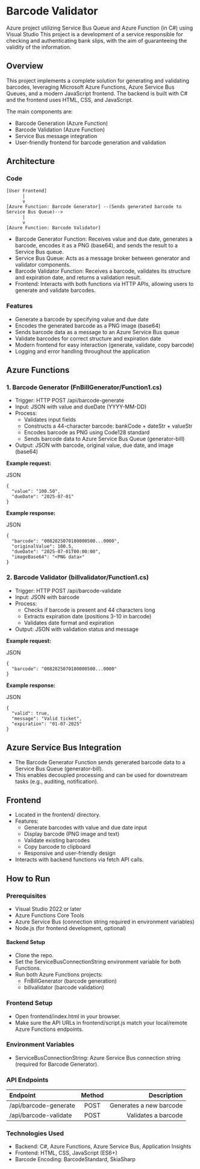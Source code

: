 # Barcode Validator

Azure project utilizing Service Bus Queue and Azure Function (in C#) using Visual Studio
This project is a development of a service responsible for checking and authenticating bank slips, with the aim of guaranteeing the validity of the information. 

## Overview

This project implements a complete solution for generating and validating barcodes, leveraging Microsoft Azure Functions, Azure Service Bus Queues, and a modern JavaScript frontend. The backend is built with C# and the frontend uses HTML, CSS, and JavaScript.

The main components are:

- Barcode Generation (Azure Function)
- Barcode Validation (Azure Function)
- Service Bus message integration
- User-friendly frontend for barcode generation and validation

## Architecture

### Code
```
[User Frontend]
      |
      v
[Azure Function: Barcode Generator] --(Sends generated barcode to Service Bus Queue)-->
      |
      v
[Azure Function: Barcode Validator]
```

  - Barcode Generator Function: Receives value and due date, generates a barcode, encodes it as a PNG (base64), and sends the result to a Service Bus queue.
  - Service Bus Queue: Acts as a message broker between generator and validator components.
  - Barcode Validator Function: Receives a barcode, validates its structure and expiration date, and returns a validation result.
  - Frontend: Interacts with both functions via HTTP APIs, allowing users to generate and validate barcodes.

### Features

  - Generate a barcode by specifying value and due date
  - Encodes the generated barcode as a PNG image (base64)
  - Sends barcode data as a message to an Azure Service Bus queue
  - Validate barcodes for correct structure and expiration date
  - Modern frontend for easy interaction (generate, validate, copy barcode)
  - Logging and error handling throughout the application

## Azure Functions

### 1. Barcode Generator (FnBillGenerator/Function1.cs)

- Trigger: HTTP POST /api/barcode-generate
- Input: JSON with value and dueDate (YYYY-MM-DD)
- Process:  
  - Validates input fields
  - Constructs a 44-character barcode: bankCode + dateStr + valueStr
  - Encodes barcode as PNG using Code128 standard
  - Sends barcode data to Azure Service Bus Queue (generator-bill)
- Output: JSON with barcode, original value, due date, and image (base64)

**Example request:**

JSON
```
{
  "value": "100.50",
  "dueDate": "2025-07-01"
}
```

**Example response:**

JSON
```
{
  "barcode": "0082025070180000500...0000",
  "originalValue": 100.5,
  "dueDate": "2025-07-01T00:00:00",
  "imageBase64": "<PNG data>"
}
```

### 2. Barcode Validator (billvalidator/Function1.cs)

- Trigger: HTTP POST /api/barcode-validate
- Input: JSON with barcode
- Process:
  - Checks if barcode is present and 44 characters long
  - Extracts expiration date (positions 3-10 in barcode)
  - Validates date format and expiration
- Output: JSON with validation status and message

**Example request:**

JSON
```
{
  "barcode": "0082025070180000500...0000"
}
```

**Example response:**

JSON
```
{
  "valid": true,
  "message": "Valid ticket",
  "expiration": "01-07-2025"
}
```

## Azure Service Bus Integration

- The Barcode Generator Function sends generated barcode data to a Service Bus Queue (generator-bill).
- This enables decoupled processing and can be used for downstream tasks (e.g., auditing, notification).

## Frontend

- Located in the frontend/ directory.
- Features:
  - Generate barcodes with value and due date input
  - Display barcode (PNG image and text)
  - Validate existing barcodes
  - Copy barcode to clipboard
  - Responsive and user-friendly design
- Interacts with backend functions via fetch API calls.

## How to Run
### Prerequisites

- Visual Studio 2022 or later
- Azure Functions Core Tools
- Azure Service Bus (connection string required in environment variables)
- Node.js (for frontend development, optional)

#### Backend Setup

- Clone the repo.
- Set the ServiceBusConnectionString environment variable for both Functions.
- Run both Azure Functions projects:
  - FnBillGenerator (barcode generation)
  - billvalidator (barcode validation)

### Frontend Setup

- Open frontend/index.html in your browser.
- Make sure the API URLs in frontend/script.js match your local/remote Azure Functions endpoints.

### Environment Variables

- ServiceBusConnectionString: Azure Service Bus connection string (required for Barcode Generator).

### API Endpoints

|        Endpoint       |     Method     |           Description          |
|:----------------------|:--------------:|-------------------------------:|
| /api/barcode-generate |    POST        | Generates a new barcode        |
| /api/barcode-validate |    POST        | Validates a barcode            |

### Technologies Used
- Backend: C#, Azure Functions, Azure Service Bus, Application Insights
- Frontend: HTML, CSS, JavaScript (ES6+)
- Barcode Encoding: BarcodeStandard, SkiaSharp
